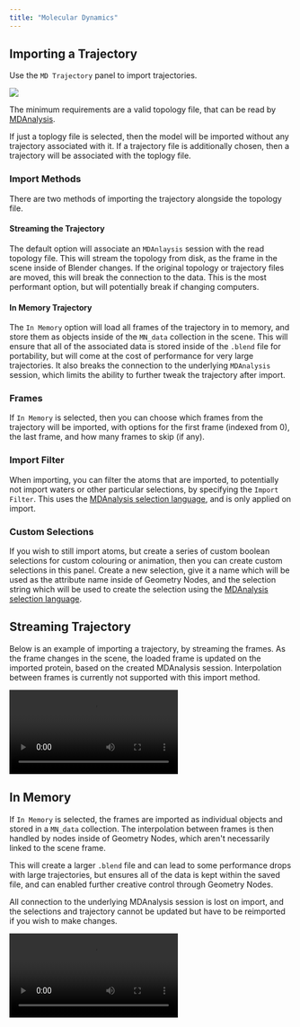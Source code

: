 ```yaml
---
title: "Molecular Dynamics"
---
```


## Importing a Trajectory

Use the `MD Trajectory` panel to import trajectories.

![](https://imgur.com/laYLRZu.png)

The minimum requirements are a valid topology file, that can be read by [MDAnalysis](https://userguide.mdanalysis.org/stable/formats/index.html).

If just a toplogy file is selected, then the model will be imported without any trajectory associated with it. If a trajectory file is additionally chosen, then a trajectory will be associated with the toplogy file. 

### Import Methods

There are two methods of importing the trajectory alongside the topology file.

#### Streaming the Trajectory
The default option will associate an `MDAnlaysis` session with the read topology file. This will stream the topology from disk, as the frame in the scene inside of Blender changes. If the original topology or trajectory files are moved, this will break the connection to the data. This is the most performant option, but will potentially break if changing computers.

#### In Memory Trajectory
The `In Memory` option will load all frames of the trajectory in to memory, and store them as objects inside of the `MN_data` collection in the scene. This will ensure that all of the associated data is stored inside of the `.blend` file for portability, but will come at the cost of performance for very large trajectories. It also breaks the connection to the underlying `MDAnalysis` session, which limits the ability to further tweak the trajectory after import.

### Frames
If `In Memory` is selected, then you can choose which frames from the trajectory will be imported, with options for the first frame (indexed from 0), the last frame, and how many frames to skip (if any).

### Import Filter

When importing, you can filter the atoms that are imported, to potentially not import waters or other particular selections, by specifying the `Import Filter`. This uses the [MDAnalysis selection language](https://userguide.mdanalysis.org/1.0.0/selections.html), and is only applied on import.

### Custom Selections

If you wish to still import atoms, but create a series of custom boolean selections for custom colouring or animation, then you can create custom selections in this panel. Create a new selection, give it a name which will be used as the attribute name inside of Geometry Nodes, and the selection string which will be used to create the selection using the [MDAnalysis selection language](https://userguide.mdanalysis.org/1.0.0/selections.html).


## Streaming Trajectory

Below is an example of importing a trajectory, by streaming the frames. As the frame changes in the scene, the loaded frame is updated on the imported protein, based on the created MDAnalysis session. Interpolation between frames is currently not supported with this import method.

![](https://imgur.com/nACvzzd.mp4)

## In Memory

If `In Memory` is selected, the frames are imported as individual objects and stored in a `MN_data` collection. The interpolation between frames is then handled by nodes inside of Geometry Nodes, which aren't necessarily linked to the scene frame.

This will create a larger `.blend` file and can lead to some performance drops with large trajectories, but ensures all of the data is kept within the saved file, and can enabled further creative control through Geometry Nodes. 

All connection to the underlying MDAnalysis session is lost on import, and the selections and trajectory cannot be updated but have to be reimported if you wish to make changes.

![](https://imgur.com/TK8eIaK.mp4)